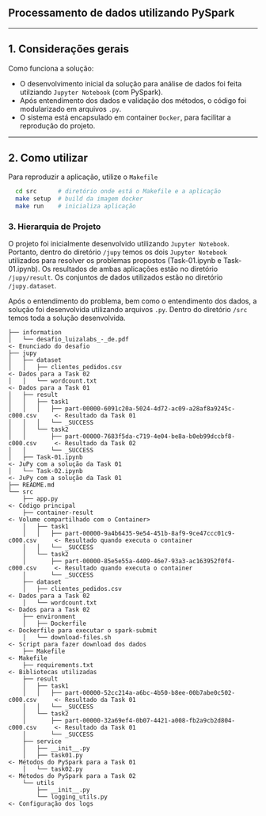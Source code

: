 ## Processamento de dados utilizando PySpark

---

## 1. Considerações gerais
Como funciona a solução:
- O desenvolvimento inicial da solução para análise de dados foi feita utilziando ```Jupyter Notebook``` (com PySpark).
- Após entendimento dos dados e validação dos métodos, o código foi modularizado em arquivos ```.py```.
- O sistema está encapsulado em container ```Docker```, para facilitar a reprodução do projeto.

---

## 2. Como utilizar
Para reproduzir a aplicação, utilize o ```Makefile```

```bash
  cd src      # diretório onde está o Makefile e a aplicação
  make setup  # build da imagem docker
  make run    # inicializa aplicação
```

### 3. Hierarquia de Projeto

O projeto foi inicialmente desenvolvido utilizando ```Jupyter Notebook```. Portanto, dentro do diretório ```/jupy``` temos os dois ```Jupyter Notebook``` utilizados para resolver os problemas propostos (Task-01.ipynb e Task-01.ipynb). Os resultados de ambas aplicações estão no diretório ```/jupy/result```. Os conjuntos de dados utilizados estão no diretório ```/jupy.dataset```.

Após o entendimento do problema, bem como o entendimento dos dados, a solução foi desenvolvida utilizando arquivos ```.py```. Dentro do diretório ```/src``` temos toda a solução desenvolvida.
```
├── information
│   └── desafio_luizalabs_-_de.pdf                                           <- Enunciado do desafio
├── jupy
│   ├── dataset
│   │   ├── clientes_pedidos.csv                                             <- Dados para a Task 02
│   │   └── wordcount.txt                                                    <- Dados para a Task 01
│   ├── result
│   │   ├── task1
│   │   │   ├── part-00000-6091c20a-5024-4d72-ac09-a28af8a9245c-c000.csv     <- Resultado da Task 01
│   │   │   └── _SUCCESS
│   │   └── task2
│   │       ├── part-00000-7683f5da-c719-4e04-be8a-b0eb99dccbf8-c000.csv     <- Resultado da Task 02
│   │       └── _SUCCESS
│   ├── Task-01.ipynb                                                        <- JuPy com a solução da Task 01
│   └── Task-02.ipynb                                                        <- JuPy com a solução da Task 01
├── README.md
└── src
    ├── app.py                                                               <- Código principal
    ├── container-result                                                     <- Volume compartilhado com o Container>
    │   ├── task1
    │   │   ├── part-00000-9a4b6435-9e54-451b-8af9-9ce47ccc01c9-c000.csv     <- Resultado quando executa o container
    │   │   └── _SUCCESS
    │   └── task2
    │       ├── part-00000-85e5e55a-4409-46e7-93a3-ac163952f0f4-c000.csv     <- Resultado quando executa o container
    │       └── _SUCCESS
    ├── dataset
    │   ├── clientes_pedidos.csv                                             <- Dados para a Task 02
    │   └── wordcount.txt                                                    <- Dados para a Task 02
    ├── environment
    │   ├── Dockerfile                                                       <- Dockerfile para executar o spark-submit
    │   └── download-files.sh                                                <- Script para fazer download dos dados
    ├── Makefile                                                             <- Makefile
    ├── requirements.txt                                                     <- Bibliotecas utilizadas
    ├── result
    │   ├── task1
    │   │   ├── part-00000-52cc214a-a6bc-4b50-b8ee-00b7abe0c502-c000.csv     <- Resultado da Task 01
    │   │   └── _SUCCESS
    │   └── task2
    │       ├── part-00000-32a69ef4-0b07-4421-a008-fb2a9cb2d804-c000.csv     <- Resultado da Task 01
    │       └── _SUCCESS
    ├── service
    │   ├── __init__.py
    │   ├── task01.py                                                        <- Métodos do PySpark para a Task 01
    │   └── task02.py                                                        <- Métodos do PySpark para a Task 02
    └── utils
        ├── __init__.py
        └── logging_utils.py                                                 <- Configuração dos logs
```